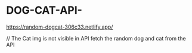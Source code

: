 # DOG-CAT-API-
 https://random-dogcat-306c33.netlify.app/
 
 // The Cat img is not visible in API
fetch the random dog and cat from the API
